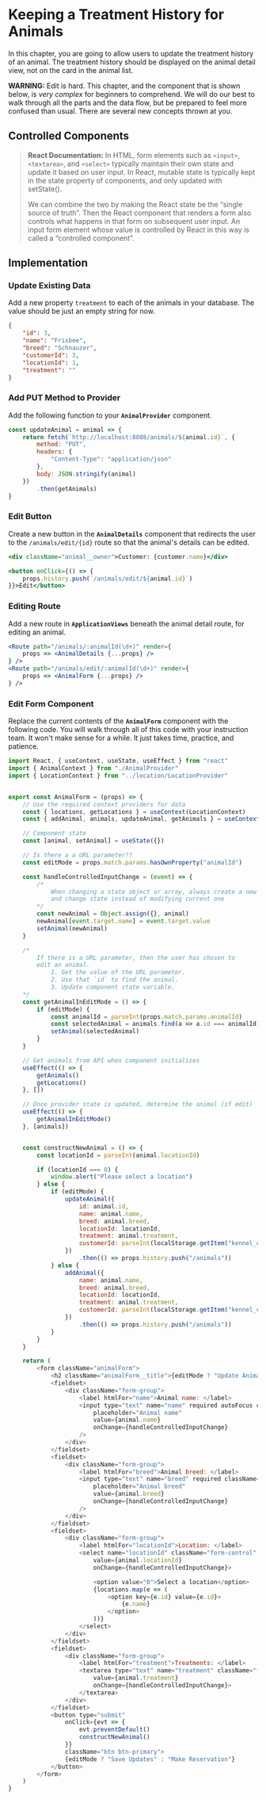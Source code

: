# Keeping a Treatment History for Animals

In this chapter, you are going to allow users to update the treatment history of an animal. The treatment history should be displayed on the animal detail view, not on the card in the animal list.

**WARNING:** Edit is hard. This chapter, and the component that is shown below, is _very complex_ for beginners to comprehend. We will do our best to walk through all the parts and the data flow, but be prepared to feel more confused than usual. There are several new concepts thrown at you.

## Controlled Components

> **React Documentation:** In HTML, form elements such as `<input>`, `<textarea>`, and `<select>` typically maintain their own state and update it based on user input. In React, mutable state is typically kept in the state property of components, and only updated with setState().
>
> We can combine the two by making the React state be the “single source of truth”. Then the React component that renders a form also controls what happens in that form on subsequent user input. An input form element whose value is controlled by React in this way is called a “controlled component”.


## Implementation

### Update Existing Data

Add a new property `treatment` to each of the animals in your database. The value should be just an empty string for now.

```json
{
    "id": 3,
    "name": "Frisbee",
    "breed": "Schnauzer",
    "customerId": 3,
    "locationId": 1,
    "treatment": ""
}
```

### Add PUT Method to Provider

Add the following function to your **`AnimalProvider`** component.

```js
const updateAnimal = animal => {
    return fetch(`http://localhost:8088/animals/${animal.id}`, {
        method: "PUT",
        headers: {
            "Content-Type": "application/json"
        },
        body: JSON.stringify(animal)
    })
        .then(getAnimals)
}
```

### Edit Button

Create a new button in the **`AnimalDetails`** component that redirects the user to the `/animals/edit/{id}` route so that the animal's details can be edited.

```jsx
<div className="animal__owner">Customer: {customer.name}</div>

<button onClick={() => {
    props.history.push(`/animals/edit/${animal.id}`)
}}>Edit</button>
```

### Editing Route

Add a new route in **`ApplicationViews`** beneath the animal detail route, for editing an animal.

```jsx
<Route path="/animals/:animalId(\d+)" render={
    props => <AnimalDetails {...props} />
} />
<Route path="/animals/edit/:animalId(\d+)" render={
    props => <AnimalForm {...props} />
} />
```

### Edit Form Component

Replace the current contents of the **`AnimalForm`** component with the following code. You will walk through all of this code with your instruction team. It won't make sense for a while. It just takes time, practice, and patience.

```js
import React, { useContext, useState, useEffect } from "react"
import { AnimalContext } from "./AnimalProvider"
import { LocationContext } from "../location/LocationProvider"


export const AnimalForm = (props) => {
    // Use the required context providers for data
    const { locations, getLocations } = useContext(LocationContext)
    const { addAnimal, animals, updateAnimal, getAnimals } = useContext(AnimalContext)

    // Component state
    const [animal, setAnimal] = useState({})

    // Is there a a URL parameter??
    const editMode = props.match.params.hasOwnProperty("animalId")

    const handleControlledInputChange = (event) => {
        /*
            When changing a state object or array, always create a new one
            and change state instead of modifying current one
        */
        const newAnimal = Object.assign({}, animal)
        newAnimal[event.target.name] = event.target.value
        setAnimal(newAnimal)
    }

    /*
        If there is a URL parameter, then the user has chosen to
        edit an animal.
            1. Get the value of the URL parameter.
            2. Use that `id` to find the animal.
            3. Update component state variable.
    */
    const getAnimalInEditMode = () => {
        if (editMode) {
            const animalId = parseInt(props.match.params.animalId)
            const selectedAnimal = animals.find(a => a.id === animalId) || {}
            setAnimal(selectedAnimal)
        }
    }

    // Get animals from API when component initializes
    useEffect(() => {
        getAnimals()
        getLocations()
    }, [])

    // Once provider state is updated, determine the animal (if edit)
    useEffect(() => {
        getAnimalInEditMode()
    }, [animals])


    const constructNewAnimal = () => {
        const locationId = parseInt(animal.locationId)

        if (locationId === 0) {
            window.alert("Please select a location")
        } else {
            if (editMode) {
                updateAnimal({
                    id: animal.id,
                    name: animal.name,
                    breed: animal.breed,
                    locationId: locationId,
                    treatment: animal.treatment,
                    customerId: parseInt(localStorage.getItem("kennel_customer"))
                })
                    .then(() => props.history.push("/animals"))
            } else {
                addAnimal({
                    name: animal.name,
                    breed: animal.breed,
                    locationId: locationId,
                    treatment: animal.treatment,
                    customerId: parseInt(localStorage.getItem("kennel_customer"))
                })
                    .then(() => props.history.push("/animals"))
            }
        }
    }

    return (
        <form className="animalForm">
            <h2 className="animalForm__title">{editMode ? "Update Animal" : "Admit Animal"}</h2>
            <fieldset>
                <div className="form-group">
                    <label htmlFor="name">Animal name: </label>
                    <input type="text" name="name" required autoFocus className="form-control"
                        placeholder="Animal name"
                        value={animal.name}
                        onChange={handleControlledInputChange}
                    />
                </div>
            </fieldset>
            <fieldset>
                <div className="form-group">
                    <label htmlFor="breed">Animal breed: </label>
                    <input type="text" name="breed" required className="form-control"
                        placeholder="Animal breed"
                        value={animal.breed}
                        onChange={handleControlledInputChange}
                    />
                </div>
            </fieldset>
            <fieldset>
                <div className="form-group">
                    <label htmlFor="locationId">Location: </label>
                    <select name="locationId" className="form-control"
                        value={animal.locationId}
                        onChange={handleControlledInputChange}>

                        <option value="0">Select a location</option>
                        {locations.map(e => (
                            <option key={e.id} value={e.id}>
                                {e.name}
                            </option>
                        ))}
                    </select>
                </div>
            </fieldset>
            <fieldset>
                <div className="form-group">
                    <label htmlFor="treatment">Treatments: </label>
                    <textarea type="text" name="treatment" className="form-control"
                        value={animal.treatment}
                        onChange={handleControlledInputChange}>
                    </textarea>
                </div>
            </fieldset>
            <button type="submit"
                onClick={evt => {
                    evt.preventDefault()
                    constructNewAnimal()
                }}
                className="btn btn-primary">
                {editMode ? "Save Updates" : "Make Reservation"}
            </button>
        </form>
    )
}
```
